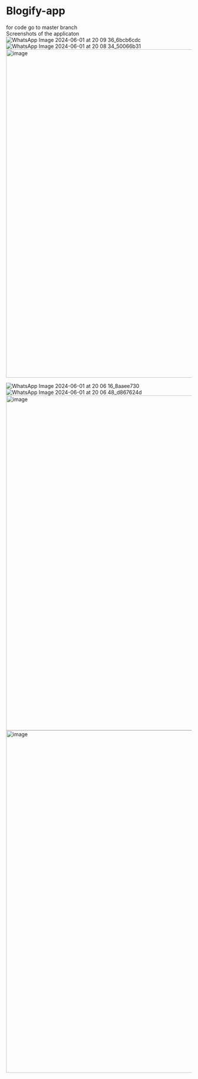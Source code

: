 # Blogify-app
for code go to master branch                                                                                                                                                           
Screenshots of the applicaton
![WhatsApp Image 2024-06-01 at 20 09 36_6bcb6cdc](https://github.com/wegoare/Blogify-app/assets/113425421/3c526d60-2817-40c6-b800-c6c133df5e0e)
![WhatsApp Image 2024-06-01 at 20 08 34_50066b31](https://github.com/wegoare/Blogify-app/assets/113425421/5d0b7eea-2c18-427f-bdaf-efa37839f3a9)
<img width="887" alt="image" src="https://github.com/wegoare/Blogify-app/assets/113425421/0520dbae-c07a-4e89-a4e4-0676b218b3b1">

![WhatsApp Image 2024-06-01 at 20 06 16_8aaee730](https://github.com/wegoare/Blogify-app/assets/113425421/756817f2-affe-45ae-a55b-65298cef256e)
![WhatsApp Image 2024-06-01 at 20 06 48_d867624d](https://github.com/wegoare/Blogify-app/assets/113425421/d1e1e53e-6ac3-4167-a2b8-9752370a2865)
<img width="905" alt="image" src="https://github.com/wegoare/Blogify-app/assets/113425421/b3cd1d6e-202a-4c90-9ad6-75812b050197">
<img width="925" alt="image" src="https://github.com/wegoare/Blogify-app/assets/113425421/9c29c2b5-afe3-452f-8ea8-7da4bf8cb10f">

